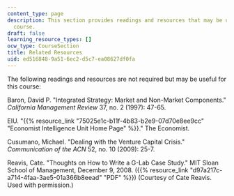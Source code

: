```yaml
---
content_type: page
description: This section provides readings and resources that may be useful for the
  course.
draft: false
learning_resource_types: []
ocw_type: CourseSection
title: Related Resources
uid: ed516848-9a51-6ec2-d5c7-ea08627df0fa
---
```

The following readings and resources are not required but may be useful for this course:

Baron, David P. "Integrated Strategy: Market and Non-Market Components." *California Management Review* 37, no. 2 (1997): 47-65.

EIU. "{{% resource_link "75025e1c-b11f-4b83-b2e9-07d70e8ee9cc" "Economist Intelligence Unit Home Page" %}}." The Economist.

Cusumano, Michael. "Dealing with the Venture Capital Crisis." *Communication of the ACN* 52, no. 10 (2009): 25-7.

Reavis, Cate. "Thoughts on How to Write a G-Lab Case Study." MIT Sloan School of Management, December 9, 2008. ({{% resource_link "d97a217c-a714-4faa-3ae5-01a366b8eead" "PDF" %}}) (Courtesy of Cate Reavis. Used with permission.)